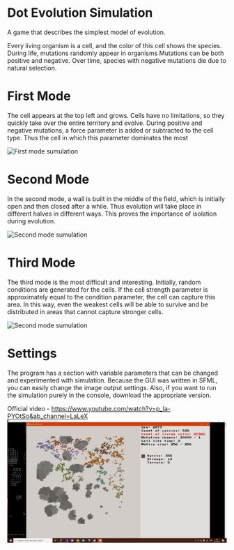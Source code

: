 # Dot Evolution Simulation
A game that describes the simplest model of evolution.

Every living organism is a cell, and the color of this cell shows the species. During life, mutations randomly appear in organisms Mutations can be both positive and negative.
Over time, species with negative mutations die due to natural selection. 
 
# First Mode
The cell appears at the top left and grows. Cells have no limitations, so they quickly take over the entire territory and evolve.
During positive and negative mutations, a force parameter is added or subtracted to the cell type. Thus the cell in which this parameter dominates the most
 
<img src="https://github.com/alextereshyt/DotEvolutionSim/blob/main/cells%20simu%201.gif?raw=true" alt="First mode sumulation" width="300" height="300">


# Second Mode 
In the second mode, a wall is built in the middle of the field, which is initially open and then closed after a while. Thus evolution will take place in different halves in different ways.
This proves the importance of isolation during evolution.

<img src="https://github.com/alextereshyt/DotEvolutionSim/blob/main/cells%20simu%202.gif?raw=true" alt="Second mode sumulation" width="300" height="300">

# Third Mode 
The third mode is the most difficult and interesting. Initially, random conditions are generated for the cells. If the cell strength parameter is approximately equal to the condition parameter, the cell can capture this area. In this way, even the weakest cells will be able to survive and be distributed in areas that cannot capture stronger cells.

<img src="https://github.com/alextereshyt/DotEvolutionSim/blob/main/cells%20simu%203.gif?raw=true" alt="Second mode sumulation" width="300" height="300">

# Settings
The program has a section with variable parameters that can be changed and experimented with simulation.
Because the GUI was written in SFML, you can easily change the image output settings.
Also, if you want to run the simulation purely in the console, download the appropriate version.

Official video - https://www.youtube.com/watch?v=p_Ia-PYOtSo&ab_channel=LaLeX
<img src="screen v3.jpg" alt="Screenshot of working program">



